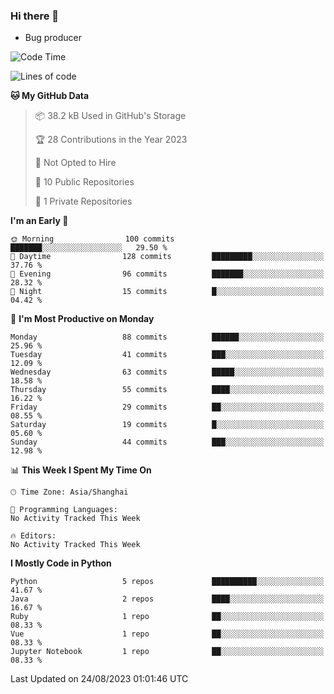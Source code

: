 ### Hi there 👋
* Bug producer
<!--START_SECTION:waka-->
![Code Time](http://img.shields.io/badge/Code%20Time-913%20hrs%2036%20mins-blue)

![Lines of code](https://img.shields.io/badge/From%20Hello%20World%20I%27ve%20Written-79.8%20thousand%20lines%20of%20code-blue)

**🐱 My GitHub Data** 

> 📦 38.2 kB Used in GitHub's Storage 
 > 
> 🏆 28 Contributions in the Year 2023
 > 
> 🚫 Not Opted to Hire
 > 
> 📜 10 Public Repositories 
 > 
> 🔑 1 Private Repositories 
 > 
**I'm an Early 🐤** 

```text
🌞 Morning                100 commits         ███████░░░░░░░░░░░░░░░░░░   29.50 % 
🌆 Daytime                128 commits         █████████░░░░░░░░░░░░░░░░   37.76 % 
🌃 Evening                96 commits          ███████░░░░░░░░░░░░░░░░░░   28.32 % 
🌙 Night                  15 commits          █░░░░░░░░░░░░░░░░░░░░░░░░   04.42 % 
```
📅 **I'm Most Productive on Monday** 

```text
Monday                   88 commits          ██████░░░░░░░░░░░░░░░░░░░   25.96 % 
Tuesday                  41 commits          ███░░░░░░░░░░░░░░░░░░░░░░   12.09 % 
Wednesday                63 commits          █████░░░░░░░░░░░░░░░░░░░░   18.58 % 
Thursday                 55 commits          ████░░░░░░░░░░░░░░░░░░░░░   16.22 % 
Friday                   29 commits          ██░░░░░░░░░░░░░░░░░░░░░░░   08.55 % 
Saturday                 19 commits          █░░░░░░░░░░░░░░░░░░░░░░░░   05.60 % 
Sunday                   44 commits          ███░░░░░░░░░░░░░░░░░░░░░░   12.98 % 
```


📊 **This Week I Spent My Time On** 

```text
🕑︎ Time Zone: Asia/Shanghai

💬 Programming Languages: 
No Activity Tracked This Week

🔥 Editors: 
No Activity Tracked This Week
```

**I Mostly Code in Python** 

```text
Python                   5 repos             ██████████░░░░░░░░░░░░░░░   41.67 % 
Java                     2 repos             ████░░░░░░░░░░░░░░░░░░░░░   16.67 % 
Ruby                     1 repo              ██░░░░░░░░░░░░░░░░░░░░░░░   08.33 % 
Vue                      1 repo              ██░░░░░░░░░░░░░░░░░░░░░░░   08.33 % 
Jupyter Notebook         1 repo              ██░░░░░░░░░░░░░░░░░░░░░░░   08.33 % 
```




 Last Updated on 24/08/2023 01:01:46 UTC
<!--END_SECTION:waka-->
